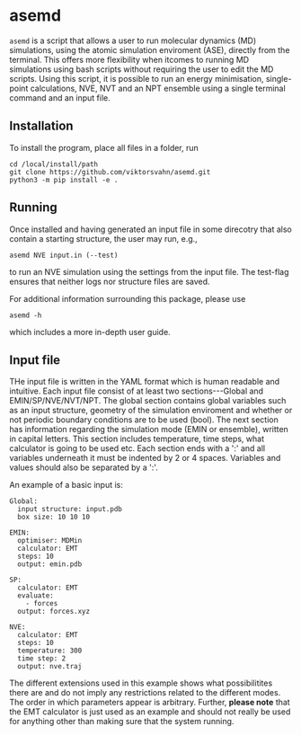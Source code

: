 # asemd
`asemd` is a script that allows a user to run molecular dynamics (MD) simulations, using the atomic simulation enviroment (ASE), directly from the terminal. This offers more flexibility when itcomes to running MD simulations using bash scripts without requiring the user to edit the MD scripts. Using this script, it is possible to run an energy minimisation, single-point calculations, NVE, NVT and an NPT ensemble using a single terminal command and an input file.

## Installation
To install the program, place all files in a folder, run
```
cd /local/install/path
git clone https://github.com/viktorsvahn/asemd.git
python3 -m pip install -e .
```

## Running
Once installed and having generated an input file in some direcotry that also contain a starting structure, the user may run, e.g.,
```
asemd NVE input.in (--test)
```
to run an NVE simulation using the settings from the input file. The test-flag ensures that neither logs nor structure files are saved.

For additional information surrounding this package, please use
```
asemd -h
```
which includes a more in-depth user guide.

## Input file
THe input file is written in the YAML format which is human readable and intuitive. Each input file consist of at least two sections---Global and EMIN/SP/NVE/NVT/NPT. The global section contains global variables such as an input structure, geometry of the simulation enviroment and whether or not periodic boundary conditions are to be used (bool). The next section has information regarding the simulation mode (EMIN or ensemble), written in capital letters. This section includes temperature, time steps, what calculator is going to be used etc. Each section ends with a ':' and all variables underneath it must be indented by 2 or 4 spaces. Variables and values should also be separated by a ':'.

An example of a basic input is:
```
Global:
  input structure: input.pdb
  box size: 10 10 10

EMIN:
  optimiser: MDMin
  calculator: EMT
  steps: 10
  output: emin.pdb

SP:
  calculator: EMT
  evaluate:
    - forces
  output: forces.xyz

NVE:
  calculator: EMT
  steps: 10
  temperature: 300
  time step: 2
  output: nve.traj
```
The different extensions used in this example shows what possibilitites there are and do not imply any restrictions related to the different modes. The order in which parameters appear is arbitrary. Further, **please note** that the EMT calculator is just used as an example and should not really be used for anything other than making sure that the system running.
